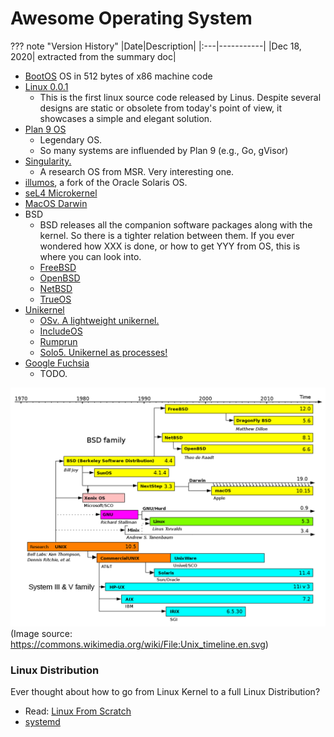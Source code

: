 # Awesome Operating System

??? note "Version History"
	|Date|Description|
	|:---|-----------|
	|Dec 18, 2020| extracted from the summary doc|

- [BootOS](https://github.com/nanochess/bootOS) OS in 512 bytes of x86 machine code
- [Linux 0.0.1](https://github.com/lastweek/linux-0.01)
	- This is the first linux source code released by Linus.
	  Despite several designs are static
	  or obsolete from today's point of view, it showcases a simple and elegant solution.
- [Plan 9 OS](https://github.com/lastweek/source-plan9)
	- Legendary OS.
	- So many systems are influended by Plan 9 (e.g., Go, gVisor)
- [Singularity.](https://github.com/lastweek/source-singularity)
	- A research OS from MSR. Very interesting one.
- [illumos](https://github.com/lastweek/source-illumos-gate), a fork of the Oracle Solaris OS.
- [seL4 Microkernel](https://github.com/lastweek/source-seL4)
- [MacOS Darwin](https://github.com/lastweek/source-darwin-xnu)
- BSD
	- BSD releases all the companion software packages along with the kernel.
	  So there is a tighter relation between them.
	  If you ever wondered how XXX is done, or how to get YYY from OS, this is where you can look into.
	- [FreeBSD](https://github.com/lastweek/source-freebsd)
	- [OpenBSD](https://github.com/openbsd/src)
	- [NetBSD](https://github.com/NetBSD/src)
	- [TrueOS](https://github.com/trueos/trueos)
- [Unikernel](http://unikernel.org/)
	- [OSv. A lightweight unikernel.](https://github.com/lastweek/source-osv)
	- [IncludeOS](https://github.com/lastweek/source-IncludeOS)
	- [Rumprun](https://github.com/lastweek/source-rumprun)
	- [Solo5. Unikernel as processes!](https://github.com/lastweek/source-solo5)
- [Google Fuchsia](https://fuchsia.dev/)
	- TODO.

![image_unix_timeline](../../images/unix_timeline.png)
(Image source: https://commons.wikimedia.org/wiki/File:Unix_timeline.en.svg)

### Linux Distribution

Ever thought about how to go from Linux Kernel to a full Linux Distribution?

- Read: [Linux From Scratch](http://www.linuxfromscratch.org/lfs/view/10.0/)
- [systemd](https://systemd.io/)

